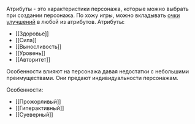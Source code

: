 Атрибуты - это характеристики персонажа, которые можно выбрать при создании персонажа. По хожу игры, можно вкладывать [очки улучшений](Очки_улучшения) в любой из атрибутов. 
Атрибуты:
- [[Здоровье]]
- [[Сила]]
- [[Выносливость]]
- [[Уровень]]
- [[Авторитет]]

Особенности влияют на персонажа давая недостатки с небольшими преимуществами. Они предают индивидуальности персонажам.

Особенности:
- [[Прожорливый]]
- [[Гиперактивный]]
- [[Суеверный]]

